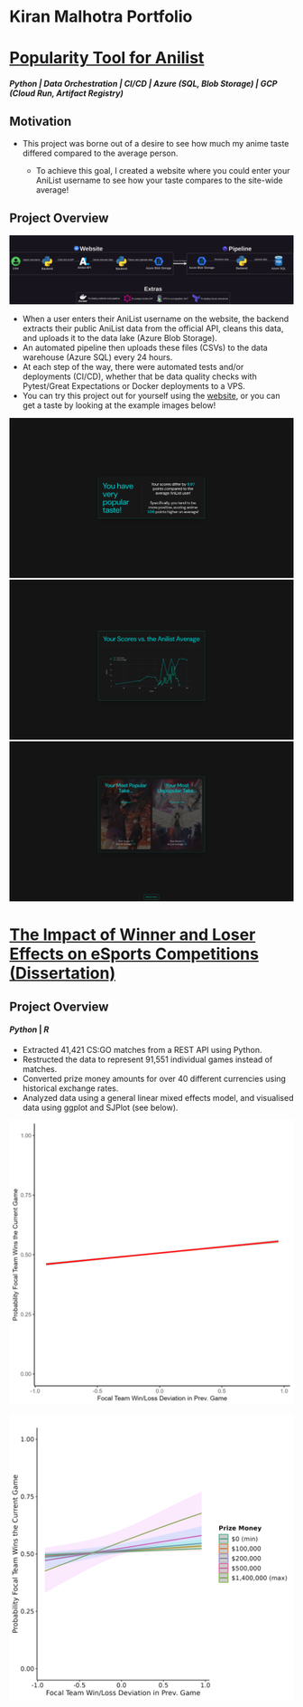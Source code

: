 # Kiran Malhotra Portfolio

# [Popularity Tool for Anilist](https://github.com/kay-mw/anilist-popularity-project)

##### _Python_ | _Data Orchestration_ | _CI/CD_ | _Azure (SQL, Blob Storage)_ | _GCP (Cloud Run, Artifact Registry)_

## Motivation

- This project was borne out of a desire to see how much my anime taste differed
  compared to the average person.

  - To achieve this goal, I created a website where you could enter your AniList
    username to see how your taste compares to the site-wide average!

## Project Overview

![project workflow diagram](./media/pop_project_diagram.png)

- When a user enters their AniList username on the website, the backend extracts
  their public AniList data from the official API, cleans this data, and uploads
  it to the data lake (Azure Blob Storage).
- An automated pipeline then uploads these files (CSVs) to the data warehouse
  (Azure SQL) every 24 hours.
- At each step of the way, there were automated tests and/or deployments
  (CI/CD), whether that be data quality checks with Pytest/Great Expectations or
  Docker deployments to a VPS.
- You can try this project out for yourself using the <a
  href="https://pop-tool-anilist-ftybdinz2q-nw.a.run.app/" target="_blank">website</a>, or
  you can get a taste by looking at the example images below!

![taste message](./media/example_dash_msg.png)
![plot of user vs. average taste](./media/example_dash_plot.png)
![most and least popular take](./media/example_dash_anime.png)

# [The Impact of Winner and Loser Effects on eSports Competitions (Dissertation)](https://github.com/kay-mw/esports_wleffects)

## Project Overview

#### _Python_ | _R_

- Extracted 41,421 CS:GO matches from a REST API using Python.
- Restructed the data to represent 91,551 individual games instead of matches.
- Converted prize money amounts for over 40 different currencies using
  historical exchange rates.
- Analyzed data using a general linear mixed effects model, and visualised data
  using ggplot and SJPlot (see below).

![main winner/loser effect](./media/main_wl_effect.png)

![prize money winner/loser effect interaction](./media/wl_money_interaction.png)
